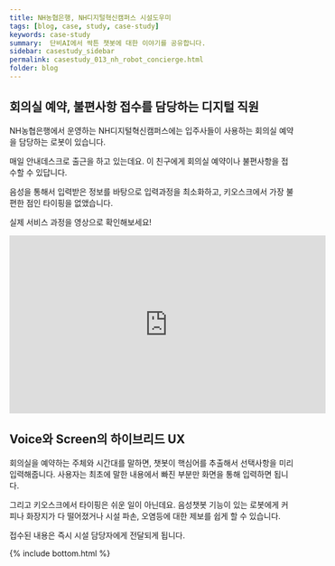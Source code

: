 ```yaml
---
title: NH농협은행, NH디지털혁신캠퍼스 시설도우미
tags: [blog, case, study, case-study]
keywords: case-study
summary:  단비AI에서 싹튼 챗봇에 대한 이야기를 공유합니다.
sidebar: casestudy_sidebar
permalink: casestudy_013_nh_robot_concierge.html
folder: blog
---
```


## 회의실 예약, 불편사항 접수를 담당하는 디지털 직원
NH농협은행에서 운영하는 NH디지털혁신캠퍼스에는 입주사들이 사용하는 회의실 예약을 담당하는 로봇이 있습니다. 

 매일 안내데스크로 출근을 하고 있는데요.
이 친구에게 회의실 예약이나 불편사항을 접수할 수 있답니다.

음성을 통해서 입력받은 정보를 바탕으로 입력과정을 최소화하고,
키오스크에서 가장 불편한 점인 타이핑을 없앴습니다.

실제 서비스 과정을 영상으로 확인해보세요!

<div class="videowrapper">
<iframe width="560" height="315" src="https://www.youtube.com/embed/epICSkNYyUs?autoplay=0&controls=1&autohide=1&rel=0" frameborder="0" allow="accelerometer; autoplay; encrypted-media; gyroscope; picture-in-picture" allowfullscreen></iframe>
</div>

## Voice와 Screen의 하이브리드 UX
회의실을 예약하는 주체와 시간대를 말하면, 챗봇이 핵심어를 추출해서 선택사항을 미리 입력해줍니다.
사용자는 최초에 말한 내용에서 빠진 부분만 화면을 통해 입력하면 됩니다.

그리고 키오스크에서 타이핑은 쉬운 일이 아닌데요. 음성챗봇 기능이 있는 로봇에게 커피나 화장지가 다 떨어졌거나 시설 파손, 오염등에 대한 제보를 쉽게 할 수 있습니다. 

접수된 내용은 즉시 시설 담당자에게 전달되게 됩니다.



{% include bottom.html %}